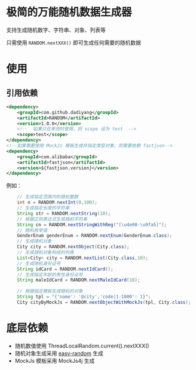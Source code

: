 # 极简的万能随机数据生成器

支持生成随机数字、字符串、对象、列表等

只需使用 `RANDOM.nextXXX()` 即可生成任何需要的随机数据

# 使用

## 引用依赖

```xml
<dependency>
    <groupId>com.github.dadiyang</groupId>
    <artifactId>RANDOM</artifactId>
    <version>1.0.0</version>
    <!--  如果只在单测时使用，则 scope 设为 test  -->
    <scope>test</scope>
</dependency>
<!--如果需要使用 MockJs 模板生成并指定类型对象，则需要依赖 fastjson-->
<dependency>
    <groupId>com.alibaba</groupId>
    <artifactId>fastjson</artifactId>
    <version>${fastjson.version}</version>
</dependency>
```

例如：
```java
    // 生成指定范围内的随机整数
    int n = RANDOM.nextInt(0,100);
    // 生成指定长度的字符串
    String str = RANDOM.nextString(10);
    // 根据正则表达式生成随机字符串
    String cn = RANDOM.nextStringWithReg("[\u4e00-\u9fa5]");
    // 随机枚举值
    GenderEnum genderEnum = RANDOM.nextEnum(GenderEnum.class);
    // 生成随机对象
    City city = RANDOM.nextObject(City.class);
    // 生成随机对象构成的列表
    List<City> city = RANDOM.nextList(City.class,10);
    // 生成随机身份证号
    String idCard = RANDOM.nextIdCard();
    // 生成指定年龄的男性身份证号
    String maleIdCard = RANDOM.nextMaleIdCard(18);
    
    // 根据指定模板生成随机的对象
    String tpl = "{'name': '@city','code|1-1000': 1}";
    City cityByMockJs = RANDOM.nextObjectWithMockJs(tpl, City.class);
``` 

# 底层依赖

* 随机数值使用 ThreadLocalRandom.current().nextXXX() 
* 随机对象生成采用 [easy-random](https://github.com/j-easy/easy-random) 生成
* MockJs 模板采用 MockJs4j 生成
